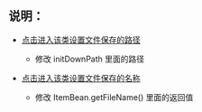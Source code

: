 ## 说明：
+ [点击进入该类设置文件保存的路径](https://github.com/yangbin-aaron/DianDuBi/blob/master/app/src/main/java/cn/com/cunw/diandubiapp/App.java)
    - 修改 initDownPath 里面的路径

+ [点击进入该类设置文件保存的名称](https://github.com/yangbin-aaron/DianDuBi/blob/master/app/src/main/java/cn/com/cunw/diandubiapp/App.java/beans/SourceBean.java)
    - 修改 ItemBean.getFileName() 里面的返回值
